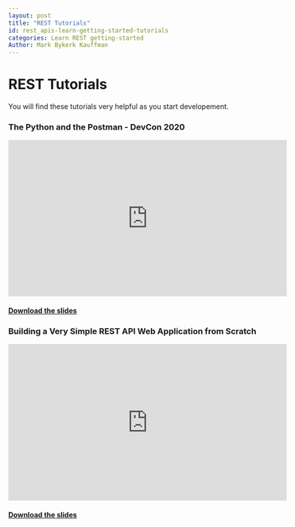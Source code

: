 ```yaml
---
layout: post
title: "REST Tutorials"
id: rest_apis-learn-getting-started-tutorials
categories: Learn REST getting-started
Author: Mark Bykerk Kauffman
---
```


# REST Tutorials

You will find these tutorials very helpful as you start developement.

### The Python and the Postman - DevCon 2020

<iframe width="560" height="315" src="https://www.youtube.com/embed/TbMmFuPu9Pg" title="The Python and the Postman - DevCon 2020" frameborder="0" allow="accelerometer; autoplay; clipboard-write; encrypted-media; gyroscope; picture-in-picture; fullscreen; web-share;" allowfullscreen></iframe>

<!-- <iframe width="560" height="315" src="https://www.youtube.com/embed/QwvzeyI65xA" title="YouTube video player" frameborder="0" allow="accelerometer; autoplay; clipboard-write; encrypted-media; gyroscope; picture-in-picture; web-share" allowfullscreen></iframe> -->

#### [Download the slides](/assets/files/DevCon2020-MBK-PythonAndPostman.pdf)

### Building a Very Simple REST API Web Application from Scratch

<iframe width="560" height="315" src="https://www.youtube.com/embed/z1ZETIdGeMM" title="YouTube video player" frameborder="0" allow="accelerometer; autoplay; clipboard-write; encrypted-media; gyroscope; picture-in-picture; fullscreen; web-share" allowfullscreen></iframe>

#### [Download the slides](/assets/files/DevCon2020-MBK-SimpleRESTwebApp.pdf)
